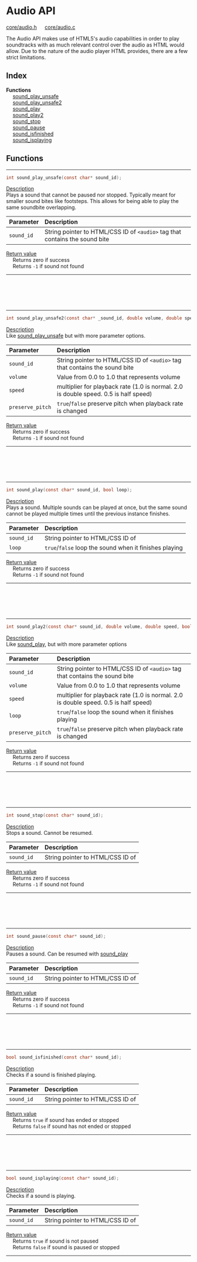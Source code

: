 # Audio API

[core/audio.h](/src/core/audio.h) &emsp; [core/audio.c](/src/core/audio.c)

The Audio API makes use of HTML5's audio capabilities in order to play soundtracks with as much relevant control over the audio as HTML would allow. Due to the nature of the audio player HTML provides, there are a few strict limitations.

<!--##### `int sound_play_unsafe(const char* sound_id);`-->

## Index

**Functions** \
&emsp; [sound_play_unsafe](#sound_play_unsafe) \
&emsp; [sound_play_unsafe2](#sound_play_unsafe2) \
&emsp; [sound_play](#sound_play) \
&emsp; [sound_play2](#sound_play2) \
&emsp; [sound_stop](#sound_stop) \
&emsp; [sound_pause](#sound_pause) \
&emsp; [sound_isfinished](#sound_isfinished) \
&emsp; [sound_isplaying](#sound_isplaying)

## Functions




---

<a name="sound_play_unsafe"></a>
```c
int sound_play_unsafe(const char* sound_id);
```

<ins>Description</ins> \
Plays a sound that cannot be paused nor stopped. Typically meant for smaller sound bites like footsteps. This allows for being able to play the same soundbite overlapping.

| Parameter | Description |
|:---|:---|
| `sound_id` | String pointer to HTML/CSS ID of `<audio>` tag that contains the sound bite |

<ins>Return value</ins> \
&emsp; Returns zero if success \
&emsp; Returns `-1` if sound not found

---
<br><br><br><br>




---

<a name="sound_play_unsafe2"></a>
```c
int sound_play_unsafe2(const char* _sound_id, double volume, double speed, bool preserve_pitch);
```

<ins>Description</ins> \
Like [sound_play_unsafe](#sound_play_unsafe) but with more parameter options.

| Parameter | Description |
|:---|:---|
| `sound_id` | String pointer to HTML/CSS ID of `<audio>` tag that contains the sound bite |
| `volume` | Value from 0.0 to 1.0 that represents volume |
| `speed` | multiplier for playback rate (1.0 is normal. 2.0 is double speed. 0.5 is half speed) |
| `preserve_pitch` | `true`/`false` preserve pitch when playback rate is changed |

<ins>Return value</ins> \
&emsp; Returns zero if success \
&emsp; Returns `-1` if sound not found

---
<br><br><br><br>




---

<a name="sound_play"></a>
```c
int sound_play(const char* sound_id, bool loop);
```

<ins>Description</ins> \
Plays a sound. Multiple sounds can be played at once, but the same sound cannot be played multiple times until the previous instance finishes.

| Parameter | Description |
|:---|:---|
| `sound_id` | String pointer to HTML/CSS ID of <audio> tag that contains the sound bite |
| `loop` | `true`/`false` loop the sound when it finishes playing |

<ins>Return value</ins> \
&emsp; Returns zero if success \
&emsp; Returns `-1` if sound not found

---
<br><br><br><br>




---

<a name="sound_play2"></a>
```c
int sound_play2(const char* sound_id, double volume, double speed, bool loop, bool preserve_pitch);
```

<ins>Description</ins> \
Like [sound_play](#sound_play), but with more parameter options

| Parameter | Description |
|:---|:---|
| `sound_id` | String pointer to HTML/CSS ID of `<audio>` tag that contains the sound bite |
| `volume` | Value from 0.0 to 1.0 that represents volume |
| `speed` | multiplier for playback rate (1.0 is normal. 2.0 is double speed. 0.5 is half speed) |
| `loop` | `true`/`false` loop the sound when it finishes playing |
| `preserve_pitch` | `true`/`false` preserve pitch when playback rate is changed |

<ins>Return value</ins> \
&emsp; Returns zero if success \
&emsp; Returns `-1` if sound not found

---
<br><br><br><br>




---

<a name="sound_stop"></a>
```c
int sound_stop(const char* sound_id);
```

<ins>Description</ins> \
Stops a sound. Cannot be resumed.

| Parameter | Description |
|:---|:---|
| `sound_id` | String pointer to HTML/CSS ID of <audio> tag that contains the sound bite |

<ins>Return value</ins> \
&emsp; Returns zero if success \
&emsp; Returns `-1` if sound not found

---
<br><br><br><br>




---

<a name="sound_stop"></a>
```c
int sound_pause(const char* sound_id);
```

<ins>Description</ins> \
Pauses a sound. Can be resumed with [sound_play](#sound_play)

| Parameter | Description |
|:---|:---|
| `sound_id` | String pointer to HTML/CSS ID of <audio> tag that contains the sound bite |

<ins>Return value</ins> \
&emsp; Returns zero if success \
&emsp; Returns `-1` if sound not found

---
<br><br><br><br>




---

<a name="sound_isfinished"></a>
```c
bool sound_isfinished(const char* sound_id);
```

<ins>Description</ins> \
Checks if a sound is finished playing.

| Parameter | Description |
|:---|:---|
| `sound_id` | String pointer to HTML/CSS ID of <audio> tag that contains the sound bite |

<ins>Return value</ins> \
&emsp; Returns `true` if sound has ended or stopped \
&emsp; Returns `false` if sound has not ended or stopped

---
<br><br><br><br>




---

<a name="sound_isplaying"></a>
```c
bool sound_isplaying(const char* sound_id);
```

<ins>Description</ins> \
Checks if a sound is playing.

| Parameter | Description |
|:---|:---|
| `sound_id` | String pointer to HTML/CSS ID of <audio> tag that contains the sound bite |

<ins>Return value</ins> \
&emsp; Returns `true` if sound is not paused \
&emsp; Returns `false` if sound is paused or stopped

---
